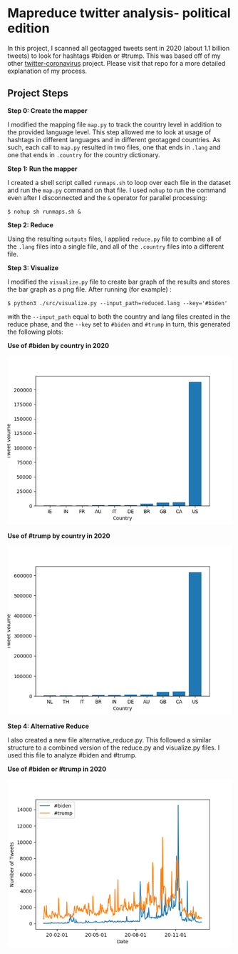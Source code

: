 # Mapreduce twitter analysis- political edition

In this project, I scanned all geotagged tweets sent in 2020 (about 1.1 billion tweets) to look for hashtags #biden or #trump. 
This was based off of my other [twitter-coronavirus](https://github.com/lbielicki/twitter_coronavirus) project. 
Please visit that repo for a more detailed explanation of my process. 


## Project Steps

**Step 0: Create the mapper**

I modified the mapping file `map.py` to track the country level in addition to the provided language level. 
This step allowed me to look at usage of hashtags in different languages and in different geotagged countries. 
As such, each call to `map.py` resulted in two files, one that ends in `.lang` and one that ends in `.country` for the country dictionary.

**Step 1: Run the mapper**

I created a shell script called `runmaps.sh` to loop over each file in the dataset and run the `map.py` command on that file. I used `nohup` to run the command even after I disconnected and the `&` operator for parallel processing:
```
$ nohup sh runmaps.sh &
```

**Step 2: Reduce**

Using the resulting `outputs` files, I applied `reduce.py` file to combine all of the `.lang` files into a single file,
and all of the `.country` files into a different file.

**Step 3: Visualize**

I modified the `visualize.py` file to create bar graph of the results and stores the bar graph as a png file.
After running (for example) :

```
$ python3 ./src/visualize.py --input_path=reduced.lang --key='#biden'
```

with the `--input_path` equal to both the country and lang files created in the reduce phase, and the `--key` set to `#biden` and `#trump` in turn, this generated the following plots:

**Use of #biden by country in 2020**

![biden](https://github.com/lbielicki/twitter-ec/blob/master/biden_countryEC.png)

**Use of #trump by country in 2020**

![trump](https://github.com/lbielicki/twitter-ec/blob/master/trump_countryEC.png)

**Step 4: Alternative Reduce**

 I also created a new file alternative_reduce.py. This followed a similar structure to a combined version of the reduce.py and visualize.py files. I used this file to analyze 
 #biden and #trump.

**Use of #biden or #trump in 2020**

![bidentrump](https://github.com/lbielicki/twitter-ec/blob/master/biden_trump.png)

